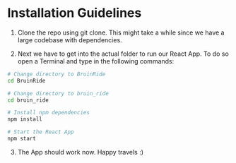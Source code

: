 # Installation Guidelines 

1. Clone the repo using git clone. This might take a while since we have a large codebase with dependencies.

2. Next we have to get into the actual folder to run our React App. To do so open a Terminal and type in the following commands:
   
```bash
# Change directory to BruinRide
cd BruinRide

# Change directory to bruin_ride
cd bruin_ride

# Install npm dependencies
npm install

# Start the React App
npm start
```

3. The App should work now. Happy travels :)
